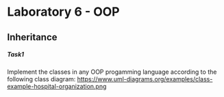 # Laboratory 6 - OOP

## Inheritance

##### Task1

Implement the classes in any OOP progamming language according to the following class diagram: 
https://www.uml-diagrams.org/examples/class-example-hospital-organization.png

